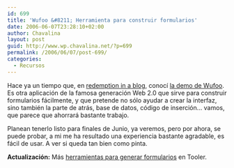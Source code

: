 ```yaml
---
id: 699
title: 'Wufoo &#8211; Herramienta para construir formularios'
date: 2006-06-07T23:28:10+02:00
author: Chavalina
layout: post
guid: http://www.wp.chavalina.net/?p=699
permalink: /2006/06/07/post-699/
categories:
  - Recursos
---
```

Hace ya un tiempo que, en <a href="http://blog.codefront.net/archives/2006/03/26/wufoo-cool-ajax-form-builder/" target="_blank">redemption in a blog</a>, conocí <a href="http://wufoo.com/demo/" target="_blank">la demo de Wufoo</a>. Es otra aplicación de la famosa generación Web 2.0 que sirve para construir formularios fácilmente, y que pretende no sólo ayudar a crear la interfaz, sino también la parte de atrás, base de datos, código de inserción… vamos, que parece que ahorrará bastante trabajo. 

Planean tenerlo listo para finales de Junio, ya veremos, pero por ahora, se puede probar, a mi me ha resultado una experiencia bastante agradable, es fácil de usar. A ver si queda tan bien como pinta.

**Actualización:** Más <a href="http://www.tooler.com.ar/2006/03/19/herramientas-online-para-generar-formularios-web/" target="_blank">herramientas para generar formularios</a> en Tooler.
